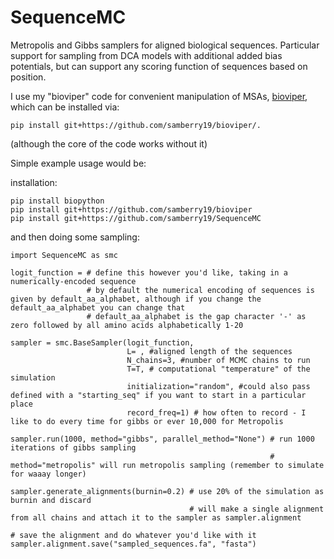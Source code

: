 # SequenceMC

Metropolis and Gibbs samplers for aligned biological sequences. Particular support for sampling from DCA models with additional added bias potentials, but can support any scoring function of sequences based on position.

I use my "bioviper" code for convenient manipulation of MSAs, [bioviper](https://github.com/samberry19/bioviper), which can be installed via:

```pip install git+https://github.com/samberry19/bioviper/.```

(although the core of the code works without it) 

Simple example usage would be:

installation:
```
pip install biopython
pip install git+https://github.com/samberry19/bioviper
pip install git+https://github.com/samberry19/SequenceMC
```

and then doing some sampling:
```
import SequenceMC as smc

logit_function = # define this however you'd like, taking in a numerically-encoded sequence
                 # by default the numerical encoding of sequences is given by default_aa_alphabet, although if you change the default_aa_alphabet you can change that
                 # default_aa_alphabet is the gap character '-' as zero followed by all amino acids alphabetically 1-20

sampler = smc.BaseSampler(logit_function,
                          L= , #aligned length of the sequences
                          N_chains=3, #number of MCMC chains to run
                          T=T, # computational "temperature" of the simulation
                          initialization="random", #could also pass defined with a "starting_seq" if you want to start in a particular place
                          record_freq=1) # how often to record - I like to do every time for gibbs or ever 10,000 for Metropolis

sampler.run(1000, method="gibbs", parallel_method="None") # run 1000 iterations of gibbs sampling
                                                          # method="metropolis" will run metropolis sampling (remember to simulate for waaay longer)

sampler.generate_alignments(burnin=0.2) # use 20% of the simulation as burnin and discard
                                        # will make a single alignment from all chains and attach it to the sampler as sampler.alignment

# save the alignment and do whatever you'd like with it
sampler.alignment.save("sampled_sequences.fa", "fasta")
```

